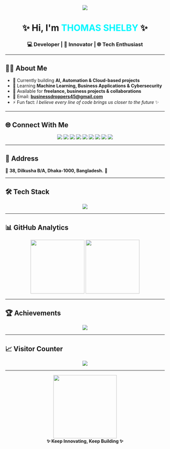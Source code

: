 <!-- 🔥 Typing SVG Animation -->
<p align="center">
  <a href="https://github.com/THOMAS-SHELBY001">
    <img src="https://readme-typing-svg.herokuapp.com?font=Orbitron&size=25&duration=3000&pause=1000&color=00F7FF&center=true&vCenter=true&width=850&lines=🚀+Innovating+the+Future;💻+Building+Scalable+Tech;🌐+Open+for+Opportunities;⚡+AI+%7C+Automation+%7C+Cloud+%7C+Business" />
  </a>
</p>

<h1 align="center">✨ Hi, I'm <span style="color:#00f7ff;">THOMAS SHELBY</span> ✨</h1>
<h3 align="center">💻 Developer | 🚀 Innovator | 🌐 Tech Enthusiast</h3>

---

## 👨‍💻 About Me  
- 🔭 Currently building **AI, Automation & Cloud-based projects**  
- 🌱 Learning **Machine Learning, Business Applications & Cybersecurity**  
- 💼 Available for **freelance, business projects & collaborations**  
- 📩 Email: **businessdroppers45@gmail.com**  
- ⚡ Fun fact: *I believe every line of code brings us closer to the future* ✨  

---

## 🌐 Connect With Me  
<p align="center">
<a href="https://discord.com/users/thomas_shelby010"><img src="https://img.shields.io/badge/Discord-(Thomas_Shelby010)-5865F2?logo=discord&logoColor=white&style=for-the-badge" /></a>
<a href="https://discord.com/users/maverick_kane303"><img src="https://img.shields.io/badge/Discord-(Maverick_Kane303)-5865F2?logo=discord&logoColor=white&style=for-the-badge" /></a>
<a href="https://t.me/Thcm7s_sh3lby"><img src="https://img.shields.io/badge/Telegram-2CA5E0?logo=telegram&logoColor=white&style=for-the-badge" /></a>
<a href="https://facebook.com/Th0mas.Shelby001"><img src="https://img.shields.io/badge/Facebook-1877F2?logo=facebook&logoColor=white&style=for-the-badge" /></a>
<a href="https://instagram.com/th0mas_shelby001"><img src="https://img.shields.io/badge/Instagram-E4405F?logo=instagram&logoColor=white&style=for-the-badge" /></a>
<a href="https://twitter.com/Thomas_S010"><img src="https://img.shields.io/badge/Twitter-000000?logo=x&logoColor=white&style=for-the-badge" /></a>
<a href="https://tiktok.com/@th0mas_shelby001"><img src="https://img.shields.io/badge/TikTok-000000?logo=tiktok&logoColor=white&style=for-the-badge" /></a>
<a href="https://wa.me/8801825629036"><img src="https://img.shields.io/badge/WhatsApp-25D366?logo=whatsapp&logoColor=white&style=for-the-badge" /></a>
<a href="mailto:businessdroppers45@gmail.com"><img src="https://img.shields.io/badge/Email-D14836?logo=gmail&logoColor=white&style=for-the-badge" /></a>
</p>

---

## 📍 Address  
📌 **38, Dilkusha B/A, Dhaka-1000, Bangladesh.** 🏢  

---

## 🛠️ Tech Stack  
<p align="center">
<img src="https://skillicons.dev/icons?i=python,cpp,java,js,ts,react,nodejs,express,mongodb,html,css,tailwind,figma,git,linux,aws,docker,kubernetes" />
</p>

---

## 📊 GitHub Analytics  
<p align="center">
<img src="https://github-readme-stats-sigma-five.vercel.app/api?username=THOMAS-SHELBY001&show_icons=true&theme=tokyonight&hide_border=true" height="170px"/>
<img src="https://streak-stats.demolab.com/?user=THOMAS-SHELBY001&theme=tokyonight&hide_border=true" height="170px"/>
</p>

---

## 🏆 Achievements  
<p align="center">
<img src="https://github-profile-trophy.vercel.app/?username=THOMAS-SHELBY001&theme=matrix&no-frame=true&row=1&column=7" />
</p>

---

## 📈 Visitor Counter  
<p align="center">
<img src="https://komarev.com/ghpvc/?username=THOMAS-SHELBY001&color=blue&style=flat-square" />
</p>

---

<!-- Animated Footer -->
<p align="center">
  <img src="https://media.giphy.com/media/3o7TKMt1VVNkHV2PaE/giphy.gif" width="200">
  <br>
  <b>✨ Keep Innovating, Keep Building ✨</b>
</p>
